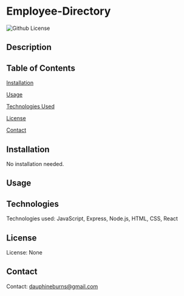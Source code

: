 # Employee-Directory

![Github License](https://img.shields.io/badge/license-none-blue.svg)

<!-- <img src="Assets/four.png"> -->


## Description


## Table of Contents
[Installation](#installation)

[Usage](#usage)

[Technologies Used](#technologies)

[License](#license)

[Contact](#contact)

## Installation
No installation needed.

## Usage


## Technologies
Technologies used: JavaScript, Express, Node.js, HTML, CSS, React

## License
License: None

## Contact
Contact: 
dauphineburns@gmail.com
